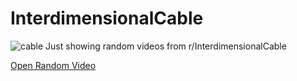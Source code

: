 # InterdimensionalCable
![cable](https://styles.redditmedia.com/t5_3a4hr/styles/backgroundImage_8hzs07tdc7i01.png)
Just showing random videos from r/InterdimensionalCable

[Open Random Video](https://privatgt.github.io/interdimensionalcable/)
